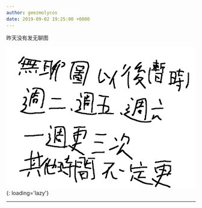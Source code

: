 ```yaml
---
author: geezmolycos
date: 2019-09-02 19:25:00 +0800
---
```


昨天没有发无聊图

![](/images/qq-zone/2019-09-02-wuliao.png){: loading='lazy'}

---
